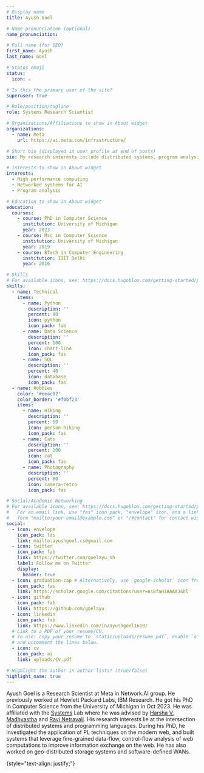 ```yaml
---
# Display name
title: Ayush Goel

# Name pronunciation (optional)
name_pronunciation:

# Full name (for SEO)
first_name: Ayush
last_name: Goel

# Status emoji
status:
  icon: ☕️

# Is this the primary user of the site?
superuser: true

# Role/position/tagline
role: Systems Research Scientist

# Organizations/Affiliations to show in About widget
organizations:
  - name: Meta
    url: https://ai.meta.com/infrastructure/

# Short bio (displayed in user profile at end of posts)
bio: My research interests include distributed systems, program analysis and (more recently) systems for ML.

# Interests to show in About widget
interests:
  - High performance computing
  - Networked systems for AI
  - Program analysis

# Education to show in About widget
education:
  courses:
    - course: PhD in Computer Science
      institution: University of Michigan
      year: 2023
    - course: Msc in Computer Science
      institution: University of Michigan
      year: 2019
    - course: BTech in Computer Engineering
      institution: IIIT Delhi
      year: 2016

# Skills
# For available icons, see: https://docs.hugoblox.com/getting-started/page-builder/#icons
skills:
  - name: Technical
    items:
      - name: Python
        description: ''
        percent: 80
        icon: python
        icon_pack: fab
      - name: Data Science
        description: ''
        percent: 100
        icon: chart-line
        icon_pack: fas
      - name: SQL
        description: ''
        percent: 40
        icon: database
        icon_pack: fas
  - name: Hobbies
    color: '#eeac02'
    color_border: '#f0bf23'
    items:
      - name: Hiking
        description: ''
        percent: 60
        icon: person-hiking
        icon_pack: fas
      - name: Cats
        description: ''
        percent: 100
        icon: cat
        icon_pack: fas
      - name: Photography
        description: ''
        percent: 80
        icon: camera-retro
        icon_pack: fas

# Social/Academic Networking
# For available icons, see: https://docs.hugoblox.com/getting-started/page-builder/#icons
#   For an email link, use "fas" icon pack, "envelope" icon, and a link in the
#   form "mailto:your-email@example.com" or "/#contact" for contact widget.
social:
  - icon: envelope
    icon_pack: fas
    link: mailto:ayushgoel.cs@gmail.com
  - icon: twitter
    icon_pack: fab
    link: https://twitter.com/goelayu_sh
    label: Follow me on Twitter
    display:
      header: true
  - icon: graduation-cap # Alternatively, use `google-scholar` icon from `ai` icon pack
    icon_pack: fas
    link: https://scholar.google.com/citations?user=As8faHIAAAAJ&hl
  - icon: github
    icon_pack: fab
    link: https://github.com/goelayu
  - icon: linkedin
    icon_pack: fab
    link: https://www.linkedin.com/in/ayushgoel1610/
  # Link to a PDF of your resume/CV.
  # To use: copy your resume to `static/uploads/resume.pdf`, enable `ai` icons in `params.yaml`,
  # and uncomment the lines below.
  - icon: cv
    icon_pack: ai
    link: uploads/CV.pdf

# Highlight the author in author lists? (true/false)
highlight_name: true
---
```


Ayush Goel is a Research Scientist at Meta in Network.AI group. He previously worked at Hewlett Packard Labs, IBM Research. He got his PhD in Computer Science from the University of Michigan in Oct 2023. He was affiliated with the [Systems](https://systems.engin.umich.edu/) Lab where he was advised by [Harsha V. Madhyastha](https://www.harsha.usc.edu/)
and [Ravi Netravali](https://www.cs.princeton.edu/~ravian/). His research interests lie at the intersection of distributed systems and programming languages.
During his PhD, he investigated the application of PL techniques on the modern web, and built systems that leverage fine-grained data-flow, control-flow analysis of web computations to improve
information exchange on the web. He has also worked on geo-distributed storage systems and software-defined WANs.

{style="text-align: justify;"}
